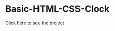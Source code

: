 # Basic-HTML-CSS-Clock

[Click here to see the project](https://mehmetcakir1.github.io/Basic-HTML-CSS-Clock/)
